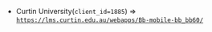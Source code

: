  - Curtin University(`client_id=1885`) => [`https://lms.curtin.edu.au/webapps/Bb-mobile-bb_bb60/`](https://lms.curtin.edu.au/webapps/Bb-mobile-bb_bb60/)
